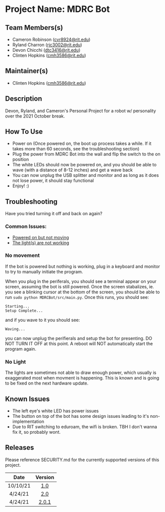 # Project Name: MDRC Bot

## Team Members(s)
- Cameron Robinson (cvr8924@rit.edu)
- Ryland Charron (rjc3002@rit.edu)
- Devon Chicchi (dtc3416@rit.edu)
- Clinten Hopkins (cmh3586@rit.edu)

## Maintainer(s)
- Clinten Hopkins (cmh3586@rit.edu)

## Description
Devon, Ryland, and Cameron's Personal Project for a robot w/ personality over
the 2021 October break.

## How To Use
- Power on (Once powered on, the boot up process takes a while. If it takes more than 60 seconds, see the troubleshooting section)
- Plug the power from MDRC Bot into the wall and flip the switch to the on position
- The white LEDs should now be powered on, and you should be able to wave (with a distance of 8-12 inches) and get a 
wave back
- You can now unplug the USB splitter and monitor and as long as it does not lose power, it should stay functional
- Enjoy! :)

## Troubleshooting
Have you tried turning it off and back on again?

### Common Issues:
- [Powered on but not moving](#no-movement)
- [The light(s) are not working](#no-light)

### No movement
If the bot is powered but nothing is working, plug in a keyboard and monitor to try to manually initiate the program.

When you plug in the periferals, you should see a terminal appear on your screen, assuming the bot is still powered. Once the screen
stabalizes, ie. you see a blinking cursor at the bottom of the screen, you should be able to run `sudo python MDRCBot/src/main.py`. Once
this runs, you should see:

```
Starting...
Setup Complete...
```
and if you wave to it you should see:
```
Waving...
```
you can now unplug the perifierals and setup the bot for presenting. DO NOT 
TURN IT OFF at this point. A reboot will NOT automatically start the program 
again. 

### No Light
The lights are sometimes not able to draw enough power, which usually is
exaggerated most when movment is happening. This is known and is going to be fixed on the next hardware update.

## Known Issues
- The left eye's white LED has power issues
- The button on top of the bot has some design issues leading to it's non-implementation
- Due to RIT switching to eduroam, the wifi is broken. TBH I don't wanna fix it, so probably wont.

## Releases
Please reference SECURITY.md for the currently supported versions of this 
project. 

|    Date    |                               Version                              |
|:----------:|:------------------------------------------------------------------:|
|  10/10/21  |    [1.0](https://github.com/RIT-MDRC/MDRCBot/releases/tag/v1.0)    |
|   4/24/21  |    [2.0](https://github.com/RIT-MDRC/MDRCBot/releases/tag/v2.0)    |
|   4/24/21  |  [2.0.1](https://github.com/RIT-MDRC/MDRCBot/releases/tag/v2.0.1)  |
